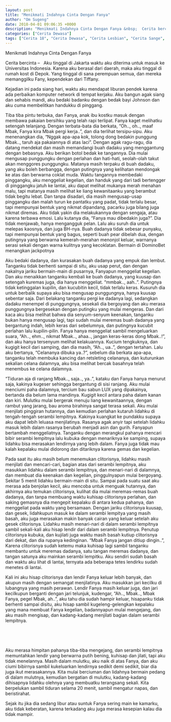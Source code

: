 ```yaml
---
layout: post
title: "Menikmati Indahnya Cinta Dengan Fanya"
author: "Om Sugeng"
date: 2018-04-01 09:06:35 +0000
description: "Menikmati Indahnya Cinta Dengan Fanya &nbsp;  Cerita bercinta &#8211;\u00a0 \u00a0Aku tinggal di Jakarta waktu aku diterima untuk masuk ke Universitas Indonesia. Karena aku berasal dari daerah, maka aku tinggal..."
categories: ["Cerita Dewasa"]
tags: ["Cerita 18", "Cerita Dewasa", "Cerita Lesbian", "Cerita Sange", "Cerita Sex"]
---
```


Menikmati Indahnya Cinta Dengan Fanya
&nbsp;

Cerita bercinta &#8211;   Aku tinggal di Jakarta waktu aku diterima untuk masuk ke Universitas Indonesia. Karena aku berasal dari daerah, maka aku tinggal di rumah kost di Depok. Yang tinggal di sana perempuan semua, dan mereka memanggilku Fany, kependekan dari Tiffany.

Kejadian ini pada siang hari, waktu aku mendapat liburan pendek karena ada perbaikan komputer network di tempat kerjaku. Aku bangun agak siang dan sehabis mandi, aku bedaki badanku dengan bedak bayi Johnson dan aku cuma membelitkan handukku di pinggang.

Tiba tiba pintu terbuka, dan Fanya, anak ibu kostku masuk dengan membawa pakaian bersihku yang telah rapi terlipat. Fanya kaget melihatku setengah telanjang.
Dengan terbata-bata dia berkata, &#8220;Oh.., oh.., maaf Mbak, Fanya kira Mbak pergi kerja..&#8221;, dan dia terlihat tersipu-sipu.
Aku menenangkan dia, &#8220;Nggak apa-apa kok, tolong dong bedakin punggung Mbak.., taruh aja pakaiannya di atas laci&#8221;.
Dengan agak ragu-ragu, dia datang mendekat dan masih memandangi buah dadaku yang menggantung dengan bebasnya. Aku berikan botol bedak ke tangannya. Dia mulai mengusap punggungku dengan perlahan dan hati-hati, seolah-olah takut akan menggores punggungku. Matanya masih terpaku di buah dadaku, yang aku boleh berbangga, dengan putingnya yang kelihatan mendongak ke atas dan berwarna coklat muda. Waktu tangannya membedaki pinggangku, aku menggeliat kegelian, dan handuk yang dari tadi bertengger di pinggangku jatuh ke lantai, aku dapat melihat mukanya merah menahan malu, tapi matanya masih melihat ke liang kewanitaanku yang berambut tidak begitu lebat. Dan tanpa disadari, dia masih mengusap-usap pinggangku dan malah turun ke pantatku yang padat, tidak terlalu besar, tapi mempunyai bentuk yang nikmat dipandang, pacarku juga bilang juga nikmat diremas. Aku tidak yakin dia melakukannya dengan sengaja, atau karena terbawa emosi.
Lalu kutanya dia, &#8220;Fanya mau dibedakin juga?&#8221;.
Dia tidak menjawab, hanya mengangguk pelan. Lalu aku suruh dia untuk melepas kaosnya, dan juga BH-nya. Buah dadanya tidak sebesar punyaku, tapi mempunyai bentuk yang bagus, seperti buah pear dibelah dua, dengan putingnya yang berwarna kemerah-merahan menonjol keluar, warnanya serasi sekali dengan warna kulitnya yang kecoklatan. Bermain di DominoBet menangkan jackpotnya

Aku bedaki dadanya, dan kurasakan buah dadanya yang empuk dan lembut. Tanganku tidak berhenti sampai di situ, aku usap perut, dan dengan nakalnya jariku bermain-main di pusarnya, Fanyapun menggeliat kegelian. Dan aku menaikkan tanganku kembali ke buah dadanya, yang kuusap dan setengah kuremas juga, dia hanya menggeliat.
&#8220;mmbak.., aah..&#8221;. Putingnya tidak ketinggalan kupilin, dan kucubitin kecil, tidak terlalu keras. Kusuruh dia untuk berbalik supaya aku bisa mengusap punggungnya, hanya kuusap sebentar saja. Dari belakang tanganku pergi ke dadanya lagi, sedangkan dadaku menempel di punggungnya, sesekali dia bergoyang dan aku merasa punggungnya bergesekan dengan putingku yang mulai mengeras. Dan dari kaca aku bisa melihat bahwa dia senyum-senyum keenakan, tanganku bukan hanya mengusap lagi, tapi sudah mulai meremas buah dadanya yang bergantung indah, lebih keras dari sebelumnya, dan putingnya kucubit perlahan lalu kupilin-pilin.
Fanya hanya menggeliat sambil mengeluarkan suara, &#8220;Ah.., ehm.., nikmat Mbak.., ahaa.., jangan keras-keras dong Mbak..!&#8221;, dan aku hanya tersenyum melihat kelakuannya. Kucium tengkuknya, dan kugigit kecil dari samping, dan dia masih, &#8220;Ah.., ua..&#8221;, dengan tertahan.
Lalu aku bertanya, &#8220;Celananya dibuka ya..?&#8221;, sebelum dia berkata apa-apa, tanganku telah membuka kancing dan retsleting celananya, dan kuturunkan sekalian celana dalamnya, aku bisa melihat bercak basahnya telah menembus ke celana dalamnya.

&#8220;Tiduran aja di ranjang Mbak.., saja.., ya..&#8221;, kataku dan Fanya hanya menurut saja, kakinya kugeser sehingga bergantung di sisi ranjang. Aku mulai menciumi paha dalamnya, tercium bau sabun LUX yang dipakainya, bertanda dia belum lama mandinya. Kugigit kecil antara paha dalam kanan dan kiri. Mulutku mulai bergerak menuju liang kewanitaannya, dengan rambut yang jarang, bau aroma birahinya sangat terasa sekali. Aku mulai menjilati pinggiran hutannya, dan kemudian perlahan kutaruh lidahku di tengah-tengah serambi lempitnya. Kakinya kuangkat ke pundakku supaya aku dapat lebih leluasa menjilatinya. Rasanya agak anyir tapi setelah lidahku masuk lebih dalam rasanya berubah menjadi asin dan gurih. Fanyapun bertambah menggeliatnya. Tanganku dengan merangkul pahanya mencari bibir serambi lempitnya lalu kubuka dengan menariknya ke samping, supaya lidahku bisa merasakan lendirnya yang lebih dalam. Fanya juga tidak mau kalah kepalaku mulai didorong dan ditariknya karena gemas dan kegelian.

Pada saat itu aku masih belum menemukan clitorisnya, lidahku masih menjilati dan mencari-cari, bagian atas dari serambi lempitnya, aku masukkan lidahku dalam serambi lempitnya, dan menari-nari di dalamnya, dan membuat dia keenakan dan kegelian, pinggulnyapun mulai bergoyang. Sekitar 5 menit lidahku bermain-main di situ. Sampai pada suatu saat aku merasa ada benjolan kecil, aku mencoba untuk menguak hutannya, dan akhirnya aku temukan clitorisnya, kulihat dia mulai meremas-remas buah dadanya, dan tanpa membuang waktu kuhisap clitorisnya perlahan, dan saking gemasnya dia mengepit kepalaku di antara kedua pahanya, dan menggeliat pada waktu yang bersamaan. Dengan jariku clitorisnya kuusap, dan gesek, lidahkupun masuk ke dalam serambi lempitya yang masih basah, aku juga merasakan makin banyak cairan yang keluar setelah aku gesek clitorisnya. Lidahku masih menari-nari di dalam serambi lempitnya sambil sekali-kali aku hisap lendir dari dalam serambi lempitnya. Penutup clitorisnya kubuka, dan kujilati juga waktu masih basah kutiup clitorisnya dari dekat, dan dia rupanya kedinginan.
&#8220;Mbak Fanya jangan ditiup dingin..&#8221;, Karena clitorisnya sudah ketemu maka kuhisap lagi sambil tanganku membantu untuk meremas dadanya, satu tangan meremas dadanya, dan tangan satunya aku mainkan serambi lempitku. Aku sendiri sudah basah dan waktu aku lihat di lantai, ternyata ada beberapa tetes lendirku sudah menetes di lantai.

Kali ini aku hisap clitorisnya dan lendir Fanya keluar lebih banyak, dan akupun masih dengan semangat menjilatinya. Aku masukkan jari kecilku di lubangnya yang masih perawan. Lendir Fanya masih keluar juga, dan jari kecilkupun berganti dengan jari telunjuk, kudengar, &#8220;Ah.., Mbak.., Mbak Fanya, pegel Mbak, ah..&#8221;, aku tahu dia sudah hampir keluar, hisapanku tidak berhenti sampai disitu, aku hisap sambil kugeleng-gelengkan kepalaku yang mana membuat Fanya kegelian, badannyapun mulai mengejang, dan aku masih mengisap, dan kadang-kadang menjilati bagian dalam serambi lempitnya.

&nbsp;

&nbsp;

Aku merasa himpitan pahanya tiba-tiba mengejang, dan serambi lempitnya memuntahkan lendir yang berwarna putih bening, kuhisap dan jilati, tapi aku tidak menelannya. Masih dalam mulutku, aku naik di atas Fanya, dan aku ciumi bibirnya sambil kukeluarkan lendirnya sedikit demi sedikit, biar dia juga ikut merasakannya. Kita mulai berciuman dan lidahnya bermain pedang di dalam mulutnya, kemudian bergatian di mulutku, kadang-kadang dihisapnya lidahku olehnya yang membuatku terangsang sekali. Kita berpelukan sambil tiduran selama 20 menit, sambil mengatur napas, dan beristirahat.

Sejak itu jika dia sedang libur atau suntuk Fanya sering main ke kamarku, aku tidak keberatan, karena terkadang aku juga merasa kesepian kalau dia tidak mampir.